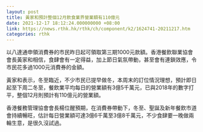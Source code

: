 ```yaml
---
layout: post
title: 黃家和預計整個12月飲食業界營業額有110億元
date: 2021-12-17 18:12:24.000000000 +08:00
link: https://news.rthk.hk/rthk/ch/component/k2/1624741-20211217.htm
categories: rthk
---
```


以八達通申領消費券的市民昨日起可領取第三期1000元款額。香港餐飲聯業協會會長黃家和相信，食肆會有一定得益，加上節日氣氛帶動，甚至會有連鎖效應，令市民花多過1000元消費券的金額。

黃家和表示，冬至臨近，不少市民已提早做冬，本周末的訂位情況理想，預計即日起至下周二冬至，餐飲業平均每日的營業額有3億5千萬元，已與2018年的數字打平，整個12月則預計有110億元的營業額。

香港餐務管理協會會長楊位醒預期，在消費券帶動下，冬至、聖誕及新年餐飲市道會持續暢旺，估計每日營業額可達3億6千萬至3億8千萬元，不少食肆要一晚做兩輪生意，是很久沒試過。
